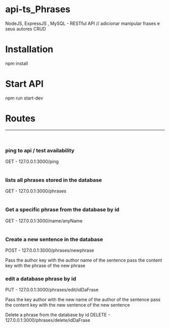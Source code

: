 # api-ts_Phrases
NodeJS, ExpressJS , MySQL - RESTful API // adicionar manipular frases e seus autores CRUD

# Installation #

npm install

# Start API #

npm run start-dev

# Routes #
<hr />
<br />

### ping to api / test availability ###
GET - 127.0.0.1:3000/ping
<br /> <br /> 

### lists all phrases stored in the database ###
GET - 127.0.0.1:3000/phrases
<br /> <br /> 

### Get a specific phrase from the database by id ###
GET - 127.0.0.1:3000/name/anyName
<br /> <br /> 

### Create a new sentence in the database ###
POST - 127.0.0.1:3000/phrases/newphrase

Pass the author key with the author name of the sentence
pass the content key with the phrase of the new phrase
<br /> 

### edit a database phrase by id ###
PUT - 127.0.0.1:3000/phrases/edit/idDaFrase

Pass the key author with the new name of the author of the sentence
pass the content key with the new sentence of the new sentence
<br /> 

Delete a phrase from the database by id
DELETE - 127.0.0.1:3000/phrases/delete/idDaFrase
